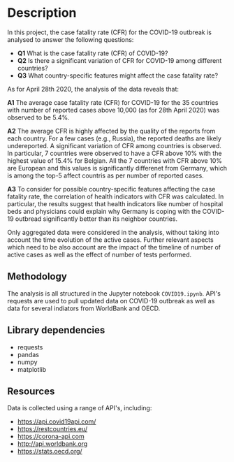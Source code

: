 # Description

In this project, the case fatality rate (CFR) for the COVID-19 outbreak is analysed to answer the following questions:

- **Q1** What is the case fatality rate (CFR) of COVID-19?
- **Q2** Is there a significant variation of CFR for COVID-19 among different countries?
- **Q3** What country-specific features might affect the case fatality rate?

As for April 28th 2020, the analysis of the data reveals that: 

**A1** The average case fatality rate (CFR) for COVID-19 for the 35 countries with number of reported cases above 10,000 (as for 28th April 2020) was observed to be 5.4%.

**A2** The average CFR is highly affected by the quality of the reports from each country. For a few cases (e.g., Russia), the reported deaths are likely undereported. A significant variation of CFR among countries is observed. In particular, 7 countries were observed to have a CFR above 10% with the highest value of 15.4% for Belgian. All the 7 countries with CFR above 10% are European and this values is significantly differenet from Germany, which is among the top-5 affect countris as per number of reported cases.

**A3** To consider for possible country-specific features affecting the case fatality rate, the correlation of health indicators with CFR was calculated. In particular, the results suggest that health indicators like number of hospital beds and physicians could explain why Germany is coping with the COVID-19 outbread significantly better than its neighbor countries.

Only aggregated data were considered in the analysis, without taking into account the time evolution of the active cases. Further relevant aspects which need to be also account are the impact of the timeline of number of active cases as well as the effect of number of tests performed.

## Methodology

The analysis is all structured in the Jupyter notebook `COVID19.ipynb`. API's requests are used to pull updated data on COVID-19 outbreak as well as data for several indiators from WorldBank and OECD.

## Library dependencies

- requests
- pandas
- numpy
- matplotlib


## Resources

Data is collected using a range of API's, including:

- https://api.covid19api.com/
- https://restcountries.eu/
- https://corona-api.com
- http://api.worldbank.org
- https://stats.oecd.org/